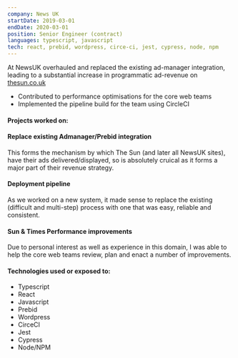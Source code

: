 ```yaml
---
company: News UK
startDate: 2019-03-01
endDate: 2020-03-01
position: Senior Engineer (contract)
languages: typescript, javascript
tech: react, prebid, wordpress, circe-ci, jest, cypress, node, npm
---
```


At NewsUK overhauled and replaced the existing ad-manager integration, leading to a substantial increase in programmatic ad-revenue on [thesun.co.uk](https://www.thesun.co.uk/) 

* Contributed to performance optimisations for the core web teams
* Implemented the pipeline build for the team using CircleCI

<!--more-->

<div class="job-description">
    <h4 class="title">Projects worked on:</h4>
</div>
<div class="group grid projects">
    <div class="project col span-4">
        <h4 class="title">Replace existing Admanager/Prebid integration</h4>
        <p>This forms the mechanism by which The Sun (and later all NewsUK sites), have their ads delivered/displayed,
            so is absolutely cruical as it forms a major part of their revenue strategy.</p>
    </div>
    <div class="project col span-4">
        <h4 class="title">Deployment pipeline</h4>
        <p>As we worked on a new system, it made sense to replace the existing (difficult and multi-step) process with
            one that was easy, reliable and consistent.</p>
    </div>
    <div class="project col span-4">
        <h4 class="title">Sun & Times Performance improvements</h4>
        <p>Due to personal interest as well as experience in this domain, I was able to help the core web teams review,
            plan and enact a number of improvements.</p>
    </div>
</div>

<div class="technologies">
    <h4 class="title">Technologies used or exposed to:</h4>
    <ul class="list technologies long-list">
        <li>Typescript</li>
        <li>React</li>
        <li>Javascript</li>
        <li>Prebid</li>
        <li>Wordpress</li>
        <li>CirceCI</li>
        <li>Jest</li>
        <li>Cypress</li>
        <li>Node/NPM</li>
    </ul>
</div>